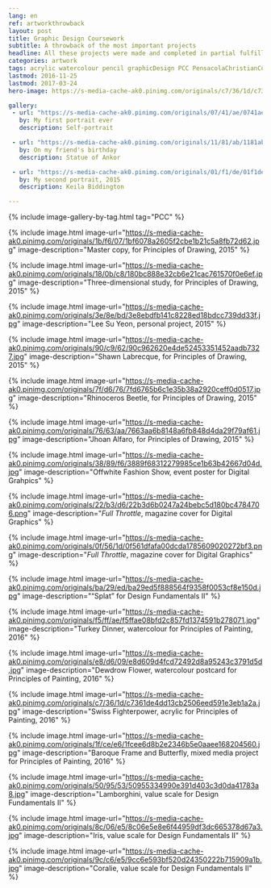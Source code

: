 ```yaml
---
lang: en
ref: artworkthrowback
layout: post 
title: Graphic Design Coursework
subtitle: A throwback of the most important projects
headline: All these projects were made and completed in partial fulfillment for my B.S. in Grahpic Design at Pensacola Christian College.
categories: artwork
tags: acrylic watercolour pencil graphicDesign PCC PensacolaChristianCollege art throwback timeline portfolio
lastmod: 2016-11-25
lastmod: 2017-03-24
hero-image: https://s-media-cache-ak0.pinimg.com/originals/c7/36/1d/c7361de4dd13cb2506eed591e3eb1a2a.jpg

gallery:
 - url: "https://s-media-cache-ak0.pinimg.com/originals/07/41/ae/0741ae6c6916927ac1a12560cb00a95e.jpg"
   by: My first portrait ever
   description: Self-portrait

 - url: "https://s-media-cache-ak0.pinimg.com/originals/11/81/ab/1181ab38fe0b7b324db0d9111f119022.jpg"
   by: On my friend's birthday
   description: Statue of Ankor

 - url: "https://s-media-cache-ak0.pinimg.com/originals/01/f1/de/01f1de75a5aeed0e5edf22e48145208c.jpg"
   by: My second portrait, 2015
   description: Keila Biddington

---
```

{% include image-gallery-by-tag.html tag="PCC" %}



<div style="float: none; clear: both;">

   {% include image.html image-url="https://s-media-cache-ak0.pinimg.com/originals/1b/f6/07/1bf6078a2605f2cbe1b21c5a8fb72d62.jpg" image-description="Master copy, for Principles of Drawing, 2015" %}

   {% include image.html image-url="https://s-media-cache-ak0.pinimg.com/originals/18/0b/c8/180bc888e32cb6e21cac761570f0e6ef.jpg" image-description="Three-dimensional study, for Principles of Drawing, 2015" %}

   {% include image.html image-url="https://s-media-cache-ak0.pinimg.com/originals/3e/8e/bd/3e8ebdfb141c8228ed18bdcc739dd33f.jpg" image-description="Lee Su Yeon, personal project, 2015" %}

   {% include image.html image-url="https://s-media-cache-ak0.pinimg.com/originals/90/c9/62/90c962620e4de52453351452aadb7327.jpg" image-description="Shawn Labrecque, for Principles of Drawing, 2015" %}

   {% include image.html image-url="https://s-media-cache-ak0.pinimg.com/originals/7f/d6/76/7fd6765b6c1e35b38a2920ceff0d0517.jpg" image-description="Rhinoceros Beetle, for Principles of Drawing, 2015" %}

   {% include image.html image-url="https://s-media-cache-ak0.pinimg.com/originals/76/63/aa/7663aa6b8148a6fb848d4da29f79af61.jpg" image-description="Jhoan Alfaro, for Principles of Drawing, 2015" %}

   {% include image.html image-url="https://s-media-cache-ak0.pinimg.com/originals/38/89/f6/3889f68312279985ce1b63b42667d04d.jpg" image-description="Offwhite Fashion Show, event poster for Digital Grahpics" %}

   {% include image.html image-url="https://s-media-cache-ak0.pinimg.com/originals/22/b3/d6/22b3d6b0247a24bebc5d180bc4784706.png" image-description="<i>Full Throttle</i>, magazine cover for Digital Graphics" %}

   {% include image.html image-url="https://s-media-cache-ak0.pinimg.com/originals/0f/56/1d/0f561dfafa00dcda1785609020272bf3.png" image-description="<i>Full Throttle</i>, magazine cover for Digital Graphics" %}

   {% include image.html image-url="https://s-media-cache-ak0.pinimg.com/originals/ba/29/ed/ba29ed5f888564f9358f0053cf8e150d.jpg" image-description="<q>Splat</q> for Design Fundamentals II" %}

   {% include image.html image-url="https://s-media-cache-ak0.pinimg.com/originals/f5/ff/ae/f5ffae08bfd2c857fd1374591b278071.jpg" image-description="Turkey Dinner, watercolour for Principles of Painting, 2016" %}

   {% include image.html image-url="https://s-media-cache-ak0.pinimg.com/originals/e8/d6/09/e8d609d4fcd72492d8a95243c3791d5d.jpg" image-description="Dewdrow Flower, watercolour postcard for Principles of Painting, 2016" %}

   {% include image.html image-url="https://s-media-cache-ak0.pinimg.com/originals/c7/36/1d/c7361de4dd13cb2506eed591e3eb1a2a.jpg" image-description="Swiss Fighterpower, acrylic for Principles of Painting, 2016" %}

   {% include image.html image-url="https://s-media-cache-ak0.pinimg.com/originals/1f/ce/e6/1fcee6d8b2e2346b5e0aaee168204560.jpg" image-description="Baroque Frame and Butterfly, mixed media project for Principles of Painting, 2016" %}

   {% include image.html image-url="https://s-media-cache-ak0.pinimg.com/originals/50/95/53/50955334990e391d403c3d0da41783a8.jpg" image-description="Lamborghini, value scale for Design Fundamentals II" %}

   {% include image.html image-url="https://s-media-cache-ak0.pinimg.com/originals/8c/06/e5/8c06e5e8e6f44959df3dc665378d67a3.jpg" image-description="Iris, value scale for Design Fundamentals II" %}

   {% include image.html image-url="https://s-media-cache-ak0.pinimg.com/originals/9c/c6/e5/9cc6e593bf520d24350222b715909a1b.jpg" image-description="Coralie, value scale for Design Fundamentals II" %}

</div>
